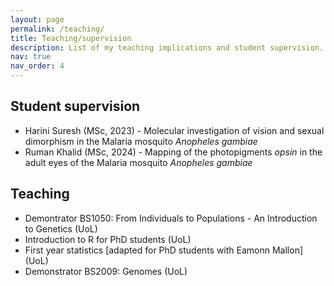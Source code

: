 ```yaml
---
layout: page
permalink: /teaching/
title: Teaching/supervision
description: List of my teaching implications and student supervision.
nav: true
nav_order: 4
---
```


<h2>Student supervision</h2>

<ul>
	<li>Harini Suresh (MSc, 2023) - Molecular investigation of vision and sexual dimorphism in the Malaria mosquito <i>Anopheles gambiae</i></li>
	<li>Ruman Khalid (MSc, 2024) - Mapping of the photopigments <i>opsin</i> in the adult eyes of the Malaria mosquito <i>Anopheles gambiae</i></li>
</ul>

<h2>Teaching</h2>

<ul>
	<li>Demontrator BS1050: From Individuals to Populations - An Introduction to Genetics (UoL)</li>
	<li>Introduction to R for PhD students (UoL)</li>
	<li>First year statistics [adapted for PhD students with Eamonn Mallon](UoL)</li>
	<li>Demonstrator BS2009: Genomes (UoL)</li>
</ul> 